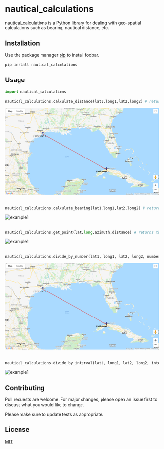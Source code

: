 # nautical_calculations

nautical_calculations is a Python library for dealing with geo-spatial calculations such as bearing, nautical distance, etc.

## Installation

Use the package manager [pip](https://pip.pypa.io/en/stable/) to install foobar.

```bash
pip install nautical_calculations
```

## Usage
```python
import nautical_calculations
```
```python
nautical_calculations.calculate_distance(lat1,long1,lat2,long2) # returns the nautical distance (in km) between two coordinates (lat1,long1) and (lat2,long2)

```
![example](https://github.com/AmeyHengle/nautical_calculations/blob/master/samples/distance.png)


```python

nautical_calculations.calculate_bearing(lat1,long1,lat2,long2) # returns the bearing between two coordinates (lat1,long1) and (lat2,long2)

```
![example1]()

```python

nautical_calculations.get_point(lat,long,azimuth,distance) # returns the coordinate (lat1,long1) at a particular distance and angle (azimuth) from the given point (lat,long)
```
![example1]()

```python

nautical_calculations.divide_by_number(lat1, long1, lat2, long2, number) # returns a list containing all points in between the two specified coordinate pairs (lat-long) given the number value
```
![example](https://github.com/AmeyHengle/nautical_calculations/blob/master/samples/distance.png)


```python

nautical_calculations.divide_by_interval(lat1, long1, lat2, long2, interval) # returns a list containing all points in between the two specified coordinate pairs (lat-long) given the interval value

```
![example1]()

## Contributing
Pull requests are welcome. For major changes, please open an issue first to discuss what you would like to change.

Please make sure to update tests as appropriate.

## License
[MIT](https://choosealicense.com/licenses/mit/)
